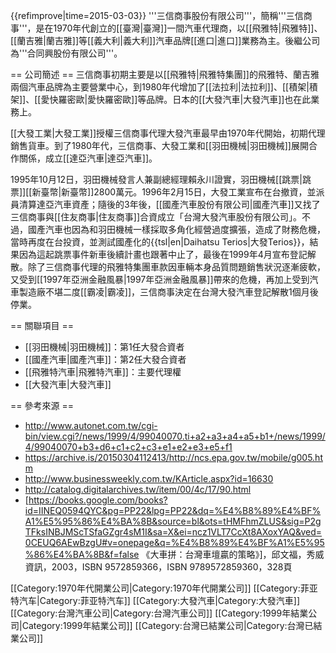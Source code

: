 {{refimprove|time=2015-03-03}}
'''三信商事股份有限公司'''，簡稱'''三信商事'''，是在1970年代創立的[[臺灣|臺灣]]一間汽車代理商，以[[飛雅特|飛雅特]]、[[蘭吉雅|蘭吉雅]]等[[義大利|義大利]]汽車品牌[[進口|進口]]業務為主。後繼公司為'''合同興股份有限公司'''。

== 公司簡述 ==
三信商事初期主要是以[[飛雅特|飛雅特集團]]的飛雅特、蘭吉雅兩個汽車品牌為主要營業中心，到1980年代增加了[[法拉利|法拉利]]、[[積架|積架]]、[[愛快羅密歐|愛快羅密歐]]等品牌。日本的[[大發汽車|大發汽車]]也在此業務上。

[[大發工業|大發工業]]授權三信商事代理大發汽車最早由1970年代開始，初期代理銷售貨車。到了1980年代，三信商事、大發工業和[[羽田機械|羽田機械]]展開合作關係，成立[[達亞汽車|達亞汽車]]。

1995年10月12日，羽田機械發言人兼副總經理賴永川證實，羽田機械[[跳票|跳票]][[新臺幣|新臺幣]]2800萬元。1996年2月15日，大發工業宣布在台撤資，並派員清算達亞汽車資產；隨後的3年後，[[國產汽車股份有限公司|國產汽車]]又找了三信商事與[[住友商事|住友商事]]合資成立「台灣大發汽車股份有限公司」。不過，國產汽車也因為和羽田機械一樣採取多角化經營過度擴張，造成了財務危機，當時再度在台投資，並測試國產化的{{tsl|en|Daihatsu Terios|大發Terios}}，結果因為這起跳票事件新車後續計畫也跟著中止了，最後在1999年4月宣布登記解散。除了三信商事代理的飛雅特集團車款因車輛本身品質問題銷售狀況逐漸疲軟，又受到[[1997年亞洲金融風暴|1997年亞洲金融風暴]]帶來的危機，再加上受到汽車製造廠不堪二度[[霸凌|霸凌]]，三信商事決定在台灣大發汽車登記解散1個月後停業。

== 關聯項目 ==
* [[羽田機械|羽田機械]]：第1任大發合資者
* [[國產汽車|國產汽車]]：第2任大發合資者
* [[飛雅特汽車|飛雅特汽車]]：主要代理權
* [[大發汽車|大發汽車]]

== 參考來源 ==
* http://www.autonet.com.tw/cgi-bin/view.cgi?/news/1999/4/99040070.ti+a2+a3+a4+a5+b1+/news/1999/4/99040070+b3+d6+c1+c2+c3+e1+e2+e3+e5+f1
* https://archive.is/20150304112413/http://ncs.epa.gov.tw/mobile/g005.htm
* http://www.businessweekly.com.tw/KArticle.aspx?id=16630
* http://catalog.digitalarchives.tw/item/00/4c/17/90.html
* [https://books.google.com/books?id=IINEQ0594QYC&pg=PP22&lpg=PP22&dq=%E4%B8%89%E4%BF%A1%E5%95%86%E4%BA%8B&source=bl&ots=tHMFhmZLUS&sig=P2gTFksINBJMScTSfaGZgr4sM1I&sa=X&ei=ncz1VLT7CcXt8AXoxYAQ&ved=0CEUQ6AEwBzgU#v=onepage&q=%E4%B8%89%E4%BF%A1%E5%95%86%E4%BA%8B&f=false 《大車拼：台灣車壇贏的策略》]，邱文福，秀威資訊，2003，ISBN 9572859366，ISBN 9789572859360，328頁

[[Category:1970年代開業公司|Category:1970年代開業公司]]
[[Category:菲亚特汽车|Category:菲亚特汽车]]
[[Category:大發汽車|Category:大發汽車]]
[[Category:台灣汽車公司|Category:台灣汽車公司]]
[[Category:1999年結業公司|Category:1999年結業公司]]
[[Category:台灣已結業公司|Category:台灣已結業公司]]